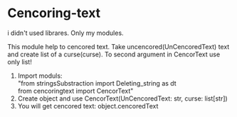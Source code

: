 # Cencoring-text
i didn't used librares. Only my modules.

This module help to cencored text. Take uncencored(UnCencoredText) text and create list of a curse(curse). To second argument in CencorText use only list! 
1. Import moduls:\
"from stringsSubstraction import Deleting_string as dt\
       from cencoringtext import СencorText"
2. Create object and use CencorText(UnCencoredText: str, curse: list[str])
3. You will get cencored text: object.cencoredText
